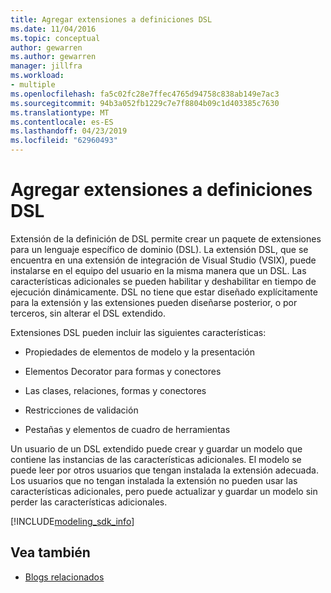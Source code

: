 ```yaml
---
title: Agregar extensiones a definiciones DSL
ms.date: 11/04/2016
ms.topic: conceptual
author: gewarren
ms.author: gewarren
manager: jillfra
ms.workload:
- multiple
ms.openlocfilehash: fa5c02fc28e7ffec4765d94758c838ab149e7ac3
ms.sourcegitcommit: 94b3a052fb1229c7e7f8804b09c1d403385c7630
ms.translationtype: MT
ms.contentlocale: es-ES
ms.lasthandoff: 04/23/2019
ms.locfileid: "62960493"
---
```

# <a name="add-extensions-to-dsl-definitions"></a>Agregar extensiones a definiciones DSL

Extensión de la definición de DSL permite crear un paquete de extensiones para un lenguaje específico de dominio (DSL). La extensión DSL, que se encuentra en una extensión de integración de Visual Studio (VSIX), puede instalarse en el equipo del usuario en la misma manera que un DSL. Las características adicionales se pueden habilitar y deshabilitar en tiempo de ejecución dinámicamente. DSL no tiene que estar diseñado explícitamente para la extensión y las extensiones pueden diseñarse posterior, o por terceros, sin alterar el DSL extendido.

Extensiones DSL pueden incluir las siguientes características:

- Propiedades de elementos de modelo y la presentación

- Elementos Decorator para formas y conectores

- Las clases, relaciones, formas y conectores

- Restricciones de validación

- Pestañas y elementos de cuadro de herramientas

Un usuario de un DSL extendido puede crear y guardar un modelo que contiene las instancias de las características adicionales. El modelo se puede leer por otros usuarios que tengan instalada la extensión adecuada. Los usuarios que no tengan instalada la extensión no pueden usar las características adicionales, pero puede actualizar y guardar un modelo sin perder las características adicionales.

[!INCLUDE[modeling_sdk_info](includes/modeling_sdk_info.md)]

## <a name="see-also"></a>Vea también

- [Blogs relacionados](https://devblogs.microsoft.com/devops/the-visual-studio-modeling-sdk-is-now-available-with-visual-studio-2017/)
